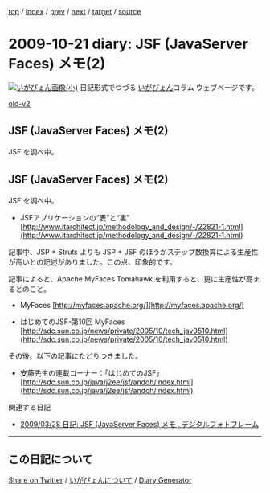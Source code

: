 [top](https://igapyon.github.io/diary/) 
 / [index](https://igapyon.github.io/diary/2009/index.html) 
 / [prev](https://igapyon.github.io/diary/2009/ig091012.html) 
 / [next](https://igapyon.github.io/diary/2009/ig091023.html) 
 / [target](https://igapyon.github.io/diary/2009/ig091021.html) 
 / [source](https://github.com/igapyon/diary/blob/gh-pages/2009/ig091021.html.src.md) 

2009-10-21 diary: JSF (JavaServer Faces) メモ(2)
=====================================================================================================
[![いがぴょん画像(小)](https://igapyon.github.io/diary/images/iga200306s.jpg "いがぴょん")](https://igapyon.github.io/diary/memo/memoigapyon.html) 日記形式でつづる [いがぴょん](https://igapyon.github.io/diary/memo/memoigapyon.html)コラム ウェブページです。

[old-v2](ig091021-orig.html)

## JSF (JavaServer Faces) メモ(2)

JSF を調べ中。


## JSF (JavaServer Faces) メモ(2)

JSF を調べ中。

* JSFアプリケーションの“表”と“裏”
  [http://www.itarchitect.jp/methodology_and_design/-/22821-1.html](http://www.itarchitect.jp/methodology_and_design/-/22821-1.html)

記事中、JSP + Struts よりも JSP + JSF のほうがステップ数換算による生産性が高いとの記述がありました。この点、印象的です。

記事によると、Apache MyFaces Tomahawk を利用すると、更に生産性が高まるとのこと。

* MyFaces
  [http://myfaces.apache.org/](http://myfaces.apache.org/)
  
* はじめてのJSF-第10回 MyFaces
  [http://sdc.sun.co.jp/news/private/2005/10/tech_jav0510.html](http://sdc.sun.co.jp/news/private/2005/10/tech_jav0510.html)

その後、以下の記事にたどりつきました。

* 安藤先生の連載コーナー：「はじめてのJSF」
  [http://sdc.sun.co.jp/java/j2ee/jsf/andoh/index.html](http://sdc.sun.co.jp/java/j2ee/jsf/andoh/index.html)

関連する日記

* [2009/03/28 日記: JSF (JavaServer Faces) メモ , デジタルフォトフレーム](ig090328.html)

----------------------------------------------------------------------------------------------------

## この日記について

[Share on Twitter](https://twitter.com/intent/tweet?hashtags=igapyon%2Cdiary%2C%E3%81%84%E3%81%8C%E3%81%B4%E3%82%87%E3%82%93&text=JSF+%28JavaServer+Faces%29+%E3%83%A1%E3%83%A2%282%29&url=https%3A%2F%2Figapyon.github.io%2Fdiary%2F2009%2Fig091021.html) / [いがぴょんについて](https://igapyon.github.io/diary/memo/memoigapyon.html) / [Diary Generator](https://github.com/igapyon/igapyonv3)
